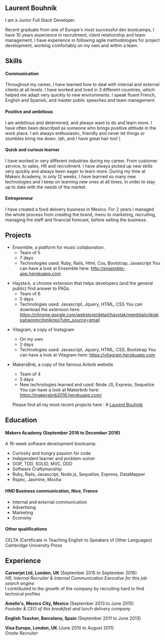 ## Laurent Bouhnik

I  am a Junior Full Stack Developer.

Recent graduate from one of Europe's most successful dev bootcamps, I have 10 years experience in recruitment, client relationship and team management.
I have experience in following agile methodologies for project development, working comfortably on my own and within a team.

## Skills
#### Communication

Throughout my career, I have learned how to deal with internal and external clients at all levels. I have worked and lived in 3 different countries, which helped me adapt very quickly to new environments.
I speak fluent French, English and Spanish, and master public speeches and team management.

#### Positive and ambitious

I am ambitious and determined, and always want to do and learn more.
I have often been described as someone who brings positive attitude in the work place. I am always enthusiastic, friendly and never let things or stumbles bring me down. (ah, and I have great hair too! )

#### Quick and curious learner

I have worked in very different industries during my career. From customer service, to sales, HR and recruitment. I have always picked up new skills very quickly and always been eager to learn more.
During my time at Makers Academy, in only 12 weeks, I have learned so many new technologies and I keep on learning new ones at all times, in order to stay up to date with the needs of the market.

#### Entrepreneur

I have created a food delivery business in Mexico. For 2 years I managed the whole process from creating the brand, menu to marketing, recruiting, managing the staff and financial forecast, before selling the business.


## Projects
- Ensemble, a platform for music collaboration.
  * Team of 5
  * 7 days
  * Technologies used: Ruby, Rails, Html, Css, Bootstrap, Javascript
  You can have a look at Ensemble here: http://ensemble-app.herokuapp.com

* Haysta:k, a chrome extension that helps developers (and the general public) find answer to PAQs.
  * Team of 6
  * 5 days
  * Technologies used: Javascript, Jquery, HTML, CSS
You can download the extension here: https://chrome.google.com/webstore/detail/haystak/menbljajicjikigkpahaonmcjhmjknpo?utm_source=gmail

- Vitagram, a copy of Instagram
  * On my own
  * 2 days
  * Technologies used: Javascript, Jquery, HTML, CSS, Bootstrap
You can have a look at Vitagram here: https://vitagram.herokuapp.com

- MakersBnb, a copy of the famous Airbnb website
  * Team of 4
  * 5 days
  * New technologies learned and used: Node JS, Express, Sequelize
You can have a look at Makerbnb here: https://makersbnb2016.herokuapp.com/


  Please find all my most recent projects here : # [Laurent Bouhnik](https://www.laurentbouhnik.com)

## Education

#### Makers Academy (September 2016 to December 2016)
A 16-week software development bootcamp.
- Curiosity and hungry passion for code
- Independent learner and problem-solver
- OOP, TDD, SOLID, MVC, DDD
- Software Craftsmanship
- Ruby, Rails, Javascript, Node.js, Sequelize, Express, DataMapper
- Rspec, Jasmine, Mocha

#### HND Business communication, Nice, France
- Internal and external communication
- Advertising
- Marketing
- Economy


#### Other qualifications
CELTA (Certificate in Teaching English to Speakers of Other Languages)
Cambridge University Press

## Experience

**Careerjet Ltd, London, UK** (September 2015 to September 2016)    
*HR, Internal Recruiter & Internal Communication Executive for this job search engine*  
I contributed to the growth of the company by recruiting hard to find technical profiles

**Amelie's, Mexico City, Mexico** (September 2013 to June 2015)   
*Founder & CEO of this breakfast and lunch delivery company*  

**English Teacher, Barcelona, Spain** (September 2011 to June 2013)   

**Visa Europe, London, UK** (June 2010 to August 2011)   
*Onsite Recruiter*
